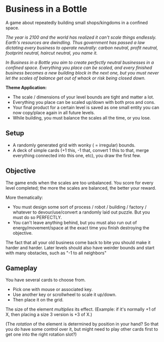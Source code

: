 # Business in a Bottle

A game about repeatedly building small shops/kingdoms in a confined space.

_The year is 2100 and the world has realized it can't scale things endlessly. Earth's resources are dwindling. Thus government has passed a law dictating every business to operate neutrally: carbon neutral, profit neutral, footprint neutral, haircut neutral, you name it._

_In Business in a Bottle you aim to create perfectly neutral businesses in a confined space. Everything you place can be scaled, and every finished business becomes a new building block in the next one, but you must never let the scales of balance get out of whack or risk being closed down._

**Theme Application:**
* The scale / dimensions of your level bounds are tight and matter a lot.
* Everything you place can be scaled up/down with both pros and cons.
* Your final product for a certain level is saved as one small entity you can now copy/place again in all future levels.
* While building, you must balance the scales all the time, or you lose.

## Setup

* A randomly generated grid with wonky ( = irregular) bounds.
* A deck of simple cards (+1 this, -1 that, convert 1 this to that, merge everything connected into this one, etc), you draw the first few.

## Objective

The game ends when the scales are too unbalanced. You score for every level completed; the more the scales are balanced, the better your reward.

More thematically:
* You must design some sort of process / robot / building / factory / whatever to devour/use/convert a randomly laid out puzzle. But you must do so PERFECTLY.
* You can't leave anything behind, but you must also run out of energy/movement/space at the exact time you finish destroying the objective.

The fact that all your old business come back to bite you should make it harder and harder. Later levels should also have weirder bounds and start with many obstacles, such as "-1 to all neighbors"

## Gameplay

You have several cards to choose from. 

* Pick one with mouse or associated key.
* Use another key or scrollwheel to scale it up/down.
* Then place it on the grid.

The size of the element _multiplies_ its effect. (Example: if it's normally +1 of X, then placing a size 3 version is +3 of X.)

(The _rotation_ of the element is determined by position in your hand? So that you do have some control over it, but might need to play other cards first to get one into the right rotation slot?)


